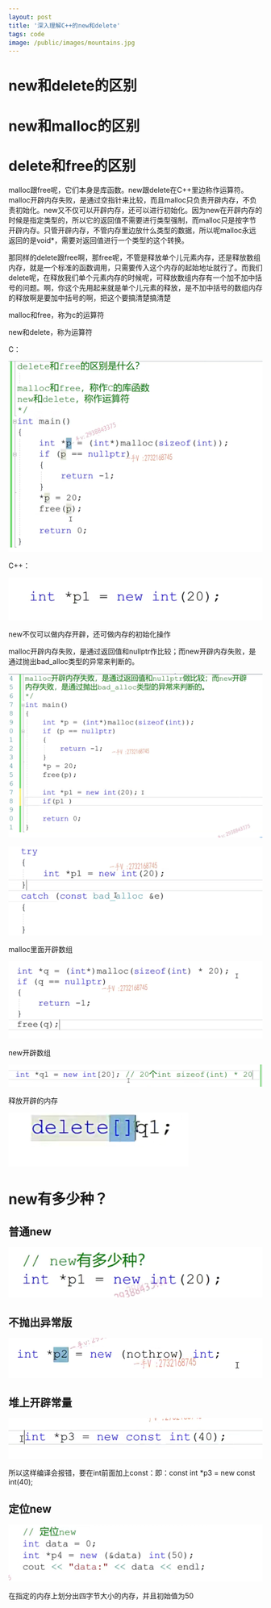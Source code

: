 ```yaml
---
layout: post
title: '深入理解C++的new和delete'
tags: code
image: /public/images/mountains.jpg
---
```


# new和delete的区别

# new和malloc的区别

# delete和free的区别

malloc跟free呢，它们本身是库函数。new跟delete在C++里边称作运算符。malloc开辟内存失败，是通过空指针来比较，而且malloc只负责开辟内存，不负责初始化。new又不仅可以开辟内存，还可以进行初始化。因为new在开辟内存的时候是指定类型的，所以它的返回值不需要进行类型强制，而malloc只是按字节开辟内存。只管开辟内存，不管内存里边放什么类型的数据，所以呢malloc永远返回的是void*，需要对返回值进行一个类型的这个转换。

那同样的delete跟free啊，那free呢，不管是释放单个儿元素内存，还是释放数组内存，就是一个标准的函数调用，只需要传入这个内存的起始地址就行了。而我们delete呢，在释放我们单个元素内存的时候呢，可释放数组内存有一个加不加中括号的问题。啊，你这个先用起来就是单个儿元素的释放，是不加中括号的数组内存的释放啊是要加中括号的啊，把这个要搞清楚搞清楚





malloc和free，称为c的运算符

new和delete，称为运算符

C：

![image-20230923204047505](../public/images/C++/2023-11-24_8/image-20230923204047505.png)

C++：

![image-20230923204142753](../public/images/C++/2023-11-24_8/image-20230923204142753.png)

new不仅可以做内存开辟，还可做内存的初始化操作

malloc开辟内存失败，是通过返回值和nullptr作比较；而new开辟内存失败，是通过抛出bad_alloc类型的异常来判断的。

![image-20230923204340871](../public/images/C++/2023-11-24_8/image-20230923204340871.png)

![image-20230923204719450](../public/images/C++/2023-11-24_8/image-20230923204719450.png)



malloc里面开辟数组

![image-20230923204830619](../public/images/C++/2023-11-24_8/image-20230923204830619.png)

new开辟数组

![image-20230923204923124](../public/images/C++/2023-11-24_8/image-20230923204923124.png)

释放开辟的内存

![image-20230923205111803](../public/images/C++/2023-11-24_8/image-20230923205111803.png)

# new有多少种？

## 普通new

![image-20230923210049082](../public/images/C++/2023-11-24_8/image-20230923210049082.png)

## 不抛出异常版

![image-20230923210102005](../public/images/C++/2023-11-24_8/image-20230923210102005.png)

## 堆上开辟常量

![image-20230923210144318](../public/images/C++/2023-11-24_8/image-20230923210144318.png)

所以这样编译会报错，要在int前面加上const：即：const int *p3 = new const int(40);



## 定位new

![image-20230923210516523](../public/images/C++/2023-11-24_8/image-20230923210516523.png)

在指定的内存上划分出四字节大小的内存，并且初始值为50
